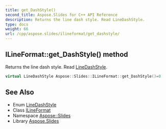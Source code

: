 ```yaml
---
title: get_DashStyle()
second_title: Aspose.Slides for C++ API Reference
description: Returns the line dash style. Read LineDashStyle.
type: docs
weight: 66
url: /cpp/aspose.slides/ilineformat/get_dashstyle/
---
```

## ILineFormat::get_DashStyle() method


Returns the line dash style. Read [LineDashStyle](../../linedashstyle/).

```cpp
virtual LineDashStyle Aspose::Slides::ILineFormat::get_DashStyle()=0
```

## See Also

* Enum [LineDashStyle](../linedashstyle/)
* Class [ILineFormat](./)
* Namespace [Aspose::Slides](../)
* Library [Aspose.Slides](../../)